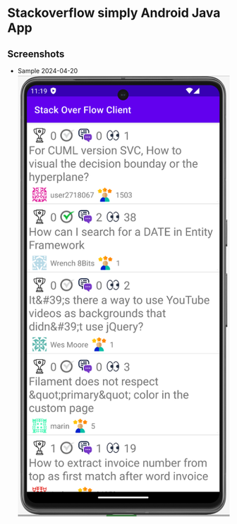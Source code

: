 # Stackoverflow simply Android Java App

## Screenshots
* Sample 2024-04-20
![](docs/question_list_v1.png)
